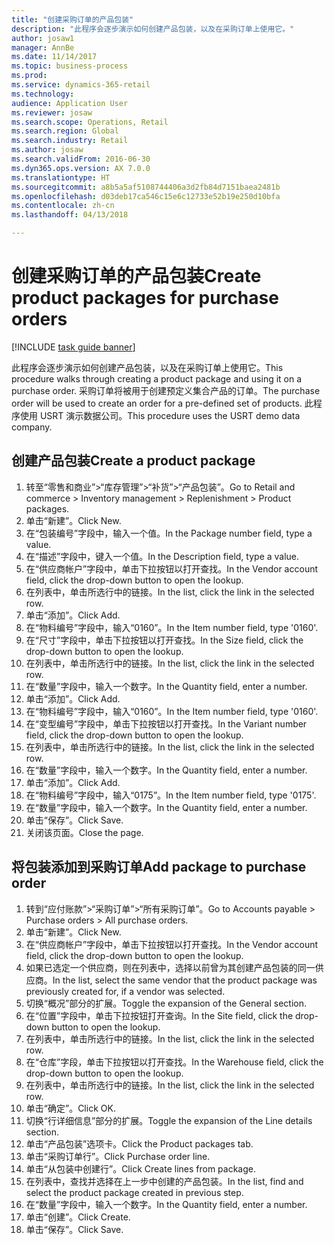 ```yaml
--- 
title: "创建采购订单的产品包装"
description: "此程序会逐步演示如何创建产品包装，以及在采购订单上使用它。"
author: josaw1
manager: AnnBe
ms.date: 11/14/2017
ms.topic: business-process
ms.prod: 
ms.service: dynamics-365-retail
ms.technology: 
audience: Application User
ms.reviewer: josaw
ms.search.scope: Operations, Retail
ms.search.region: Global
ms.search.industry: Retail
ms.author: josaw
ms.search.validFrom: 2016-06-30
ms.dyn365.ops.version: AX 7.0.0
ms.translationtype: HT
ms.sourcegitcommit: a8b5a5af5108744406a3d2fb84d7151baea2481b
ms.openlocfilehash: d03deb17ca546c15e6c12733e52b19e250d10bfa
ms.contentlocale: zh-cn
ms.lasthandoff: 04/13/2018

---
```

# <a name="create-product-packages-for-purchase-orders"></a><span data-ttu-id="3adc1-103">创建采购订单的产品包装</span><span class="sxs-lookup"><span data-stu-id="3adc1-103">Create product packages for purchase orders</span></span>

[!INCLUDE [task guide banner](../includes/task-guide-banner.md)]

<span data-ttu-id="3adc1-104">此程序会逐步演示如何创建产品包装，以及在采购订单上使用它。</span><span class="sxs-lookup"><span data-stu-id="3adc1-104">This procedure walks through creating a product package and using it on a purchase order.</span></span> <span data-ttu-id="3adc1-105">采购订单将被用于创建预定义集合产品的订单。</span><span class="sxs-lookup"><span data-stu-id="3adc1-105">The purchase order will be used to create an order for a pre-defined set of products.</span></span> <span data-ttu-id="3adc1-106">此程序使用 USRT 演示数据公司。</span><span class="sxs-lookup"><span data-stu-id="3adc1-106">This procedure uses the USRT demo data company.</span></span>


## <a name="create-a-product-package"></a><span data-ttu-id="3adc1-107">创建产品包装</span><span class="sxs-lookup"><span data-stu-id="3adc1-107">Create a product package</span></span>
1. <span data-ttu-id="3adc1-108">转至“零售和商业”>“库存管理”>“补货”>“产品包装”。</span><span class="sxs-lookup"><span data-stu-id="3adc1-108">Go to Retail and commerce > Inventory management > Replenishment > Product packages.</span></span>
2. <span data-ttu-id="3adc1-109">单击“新建”。</span><span class="sxs-lookup"><span data-stu-id="3adc1-109">Click New.</span></span>
3. <span data-ttu-id="3adc1-110">在“包装编号”字段中，输入一个值。</span><span class="sxs-lookup"><span data-stu-id="3adc1-110">In the Package number field, type a value.</span></span>
4. <span data-ttu-id="3adc1-111">在“描述”字段中，键入一个值。</span><span class="sxs-lookup"><span data-stu-id="3adc1-111">In the Description field, type a value.</span></span>
5. <span data-ttu-id="3adc1-112">在“供应商帐户”字段中，单击下拉按钮以打开查找。</span><span class="sxs-lookup"><span data-stu-id="3adc1-112">In the Vendor account field, click the drop-down button to open the lookup.</span></span>
6. <span data-ttu-id="3adc1-113">在列表中，单击所选行中的链接。</span><span class="sxs-lookup"><span data-stu-id="3adc1-113">In the list, click the link in the selected row.</span></span>
7. <span data-ttu-id="3adc1-114">单击“添加”。</span><span class="sxs-lookup"><span data-stu-id="3adc1-114">Click Add.</span></span>
8. <span data-ttu-id="3adc1-115">在“物料编号”字段中，输入“0160”。</span><span class="sxs-lookup"><span data-stu-id="3adc1-115">In the Item number field, type '0160'.</span></span>
9. <span data-ttu-id="3adc1-116">在“尺寸”字段中，单击下拉按钮以打开查找。</span><span class="sxs-lookup"><span data-stu-id="3adc1-116">In the Size field, click the drop-down button to open the lookup.</span></span>
10. <span data-ttu-id="3adc1-117">在列表中，单击所选行中的链接。</span><span class="sxs-lookup"><span data-stu-id="3adc1-117">In the list, click the link in the selected row.</span></span>
11. <span data-ttu-id="3adc1-118">在“数量”字段中，输入一个数字。</span><span class="sxs-lookup"><span data-stu-id="3adc1-118">In the Quantity field, enter a number.</span></span>
12. <span data-ttu-id="3adc1-119">单击“添加”。</span><span class="sxs-lookup"><span data-stu-id="3adc1-119">Click Add.</span></span>
13. <span data-ttu-id="3adc1-120">在“物料编号”字段中，输入“0160”。</span><span class="sxs-lookup"><span data-stu-id="3adc1-120">In the Item number field, type '0160'.</span></span>
14. <span data-ttu-id="3adc1-121">在“变型编号”字段中，单击下拉按钮以打开查找。</span><span class="sxs-lookup"><span data-stu-id="3adc1-121">In the Variant number field, click the drop-down button to open the lookup.</span></span>
15. <span data-ttu-id="3adc1-122">在列表中，单击所选行中的链接。</span><span class="sxs-lookup"><span data-stu-id="3adc1-122">In the list, click the link in the selected row.</span></span>
16. <span data-ttu-id="3adc1-123">在“数量”字段中，输入一个数字。</span><span class="sxs-lookup"><span data-stu-id="3adc1-123">In the Quantity field, enter a number.</span></span>
17. <span data-ttu-id="3adc1-124">单击“添加”。</span><span class="sxs-lookup"><span data-stu-id="3adc1-124">Click Add.</span></span>
18. <span data-ttu-id="3adc1-125">在“物料编号”字段中，输入“0175”。</span><span class="sxs-lookup"><span data-stu-id="3adc1-125">In the Item number field, type '0175'.</span></span>
19. <span data-ttu-id="3adc1-126">在“数量”字段中，输入一个数字。</span><span class="sxs-lookup"><span data-stu-id="3adc1-126">In the Quantity field, enter a number.</span></span>
20. <span data-ttu-id="3adc1-127">单击“保存”。</span><span class="sxs-lookup"><span data-stu-id="3adc1-127">Click Save.</span></span>
21. <span data-ttu-id="3adc1-128">关闭该页面。</span><span class="sxs-lookup"><span data-stu-id="3adc1-128">Close the page.</span></span>

## <a name="add-package-to-purchase-order"></a><span data-ttu-id="3adc1-129">将包装添加到采购订单</span><span class="sxs-lookup"><span data-stu-id="3adc1-129">Add package to purchase order</span></span>
1. <span data-ttu-id="3adc1-130">转到“应付账款”>“采购订单”>“所有采购订单”。</span><span class="sxs-lookup"><span data-stu-id="3adc1-130">Go to Accounts payable > Purchase orders > All purchase orders.</span></span>
2. <span data-ttu-id="3adc1-131">单击“新建”。</span><span class="sxs-lookup"><span data-stu-id="3adc1-131">Click New.</span></span>
3. <span data-ttu-id="3adc1-132">在“供应商帐户”字段中，单击下拉按钮以打开查找。</span><span class="sxs-lookup"><span data-stu-id="3adc1-132">In the Vendor account field, click the drop-down button to open the lookup.</span></span>
4. <span data-ttu-id="3adc1-133">如果已选定一个供应商，则在列表中，选择以前曾为其创建产品包装的同一供应商。</span><span class="sxs-lookup"><span data-stu-id="3adc1-133">In the list, select the same vendor that the product package was previously created for, if a vendor was selected.</span></span>
5. <span data-ttu-id="3adc1-134">切换“概况”部分的扩展。</span><span class="sxs-lookup"><span data-stu-id="3adc1-134">Toggle the expansion of the General section.</span></span>
6. <span data-ttu-id="3adc1-135">在“位置”字段中，单击下拉按钮打开查询。</span><span class="sxs-lookup"><span data-stu-id="3adc1-135">In the Site field, click the drop-down button to open the lookup.</span></span>
7. <span data-ttu-id="3adc1-136">在列表中，单击所选行中的链接。</span><span class="sxs-lookup"><span data-stu-id="3adc1-136">In the list, click the link in the selected row.</span></span>
8. <span data-ttu-id="3adc1-137">在“仓库”字段，单击下拉按钮以打开查找。</span><span class="sxs-lookup"><span data-stu-id="3adc1-137">In the Warehouse field, click the drop-down button to open the lookup.</span></span>
9. <span data-ttu-id="3adc1-138">在列表中，单击所选行中的链接。</span><span class="sxs-lookup"><span data-stu-id="3adc1-138">In the list, click the link in the selected row.</span></span>
10. <span data-ttu-id="3adc1-139">单击“确定”。</span><span class="sxs-lookup"><span data-stu-id="3adc1-139">Click OK.</span></span>
11. <span data-ttu-id="3adc1-140">切换“行详细信息”部分的扩展。</span><span class="sxs-lookup"><span data-stu-id="3adc1-140">Toggle the expansion of the Line details section.</span></span>
12. <span data-ttu-id="3adc1-141">单击“产品包装”选项卡。</span><span class="sxs-lookup"><span data-stu-id="3adc1-141">Click the Product packages tab.</span></span>
13. <span data-ttu-id="3adc1-142">单击“采购订单行”。</span><span class="sxs-lookup"><span data-stu-id="3adc1-142">Click Purchase order line.</span></span>
14. <span data-ttu-id="3adc1-143">单击“从包装中创建行”。</span><span class="sxs-lookup"><span data-stu-id="3adc1-143">Click Create lines from package.</span></span>
15. <span data-ttu-id="3adc1-144">在列表中，查找并选择在上一步中创建的产品包装。</span><span class="sxs-lookup"><span data-stu-id="3adc1-144">In the list, find and select the product package created in previous step.</span></span>
16. <span data-ttu-id="3adc1-145">在“数量”字段中，输入一个数字。</span><span class="sxs-lookup"><span data-stu-id="3adc1-145">In the Quantity field, enter a number.</span></span>
17. <span data-ttu-id="3adc1-146">单击“创建”。</span><span class="sxs-lookup"><span data-stu-id="3adc1-146">Click Create.</span></span>
18. <span data-ttu-id="3adc1-147">单击“保存”。</span><span class="sxs-lookup"><span data-stu-id="3adc1-147">Click Save.</span></span>


